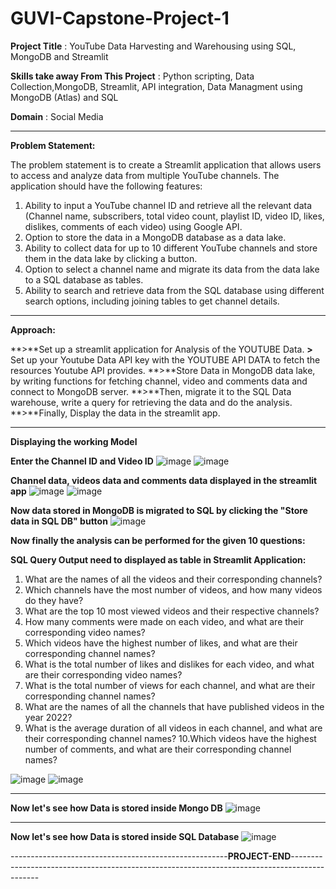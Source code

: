 # GUVI-Capstone-Project-1

**Project Title** : YouTube Data Harvesting and Warehousing using SQL, MongoDB and Streamlit

**Skills take away From This Project** : Python scripting, Data Collection,MongoDB, Streamlit, API integration, Data Managment using MongoDB (Atlas) and SQL

**Domain** : Social Media

------------------------------------------------------------------------------------------------

**Problem Statement:**

The problem statement is to create a Streamlit application that allows users to access
and analyze data from multiple YouTube channels. The application should have the
following features:

1. Ability to input a YouTube channel ID and retrieve all the relevant data
(Channel name, subscribers, total video count, playlist ID, video ID, likes,
dislikes, comments of each video) using Google API.
2. Option to store the data in a MongoDB database as a data lake.
3. Ability to collect data for up to 10 different YouTube channels and store them in
the data lake by clicking a button.
4. Option to select a channel name and migrate its data from the data lake to a
SQL database as tables.
5. Ability to search and retrieve data from the SQL database using different
search options, including joining tables to get channel details.

------------------------------------------------------------------------------------------------

**Approach:**


**>**Set up a streamlit application for Analysis of the YOUTUBE Data.
**>** Set up your Youtube Data API key with the YOUTUBE API DATA to fetch the resources Youtube API provides.
**>**Store Data in MongoDB data lake, by writing functions for fetching channel, video and comments data and connect to MongoDB server. 
**>**Then, migrate it to  the SQL Data warehouse, write a query for retrieving the data and do the analysis.
**>**Finally, Display the data in the streamlit app.

--------------------------------------------------------------------------------------------------

**Displaying the working Model**

**Enter the Channel ID and Video ID**
![image](https://github.com/kamalavarshini15/GUVI-Capstone-Project-1/assets/119718578/90f81b80-07b3-4a2c-bb59-e107d5957795)
![image](https://github.com/kamalavarshini15/GUVI-Capstone-Project-1/assets/119718578/83d37074-14b0-436c-8cde-8a49015a0938)

**Channel data, videos data and comments data displayed in the streamlit app**
![image](https://github.com/kamalavarshini15/GUVI-Capstone-Project-1/assets/119718578/cdab081e-2999-408e-bc4a-b0b30ee59d05)
![image](https://github.com/kamalavarshini15/GUVI-Capstone-Project-1/assets/119718578/55de2812-9ec4-4ea1-bc27-c4037f98e263)

**Now data stored in MongoDB is migrated to SQL by clicking the "Store data in SQL DB" button**
![image](https://github.com/kamalavarshini15/GUVI-Capstone-Project-1/assets/119718578/fdcd4a13-d5aa-4875-8d10-5afbae272f60)

**Now finally the analysis can be performed for the given 10 questions:**

**SQL Query Output need to displayed as table in Streamlit Application:**
1. What are the names of all the videos and their corresponding channels?
2. Which channels have the most number of videos, and how many videos do
they have?
3. What are the top 10 most viewed videos and their respective channels?
4. How many comments were made on each video, and what are their
corresponding video names?
5. Which videos have the highest number of likes, and what are their
corresponding channel names?
6. What is the total number of likes and dislikes for each video, and what are
their corresponding video names?
7. What is the total number of views for each channel, and what are their
corresponding channel names?
8. What are the names of all the channels that have published videos in the year
2022?
9. What is the average duration of all videos in each channel, and what are their
corresponding channel names?
10.Which videos have the highest number of comments, and what are their
corresponding channel names?

![image](https://github.com/kamalavarshini15/GUVI-Capstone-Project-1/assets/119718578/69fdda24-11b4-4600-b7b2-2645972abcd7)
![image](https://github.com/kamalavarshini15/GUVI-Capstone-Project-1/assets/119718578/eb133923-5110-4730-9a80-715da5a3d86a)

------------------------------------------------------------------------------------------------------------------------------------------------------------------

**Now let's see how Data is stored inside Mongo DB**
![image](https://github.com/kamalavarshini15/GUVI-Capstone-Project-1/assets/119718578/0256d4c4-98e5-4085-a1f8-c4c428b9a92f)

------------------------------------------------------------------------------------------------------------------------------------------------------------------

**Now let's see how Data is stored inside SQL Database**
![image](https://github.com/kamalavarshini15/GUVI-Capstone-Project-1/assets/119718578/83881e4a-f653-4d25-9346-4e024123e2e9)

------------------------------------------------------**PROJECT-END**---------------------------------------------------------------------------------------------





















